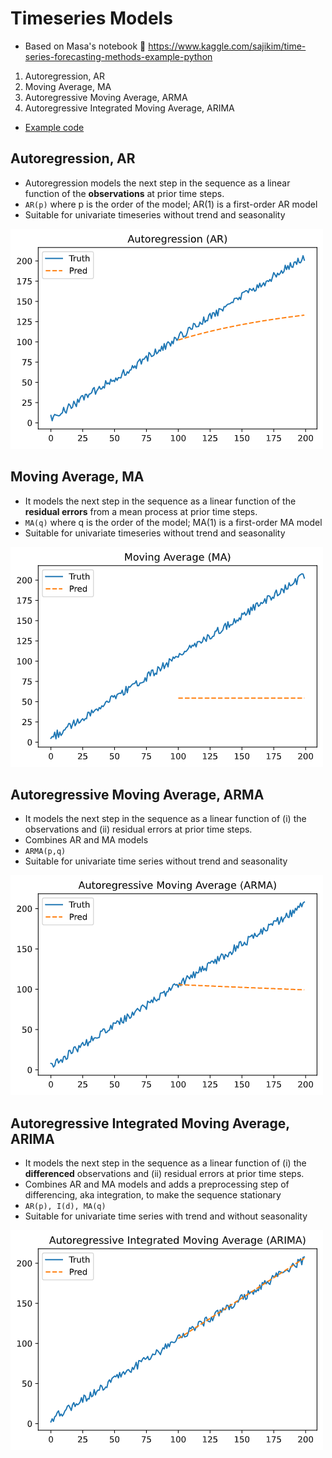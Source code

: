 
# Timeseries Models

- Based on Masa's notebook 👏 https://www.kaggle.com/sajikim/time-series-forecasting-methods-example-python
1. Autoregression, AR
2. Moving Average, MA
3. Autoregressive Moving Average, ARMA
4. Autoregressive Integrated Moving Average, ARIMA
- [Example code](https://github.com/da2021-jieun/datasci_exercises/blob/main/tsa/AR%2CMA%2CARIMA.py)


## Autoregression, AR
- Autoregression models the next step in the sequence as a linear function of the **observations** at prior time steps.
- `AR(p)` where p is the order of the model; AR(1) is a first-order AR model
- Suitable for univariate timeseries without trend and seasonality

![autoregression,AR_model](1_autoregression,AR_model.png)


## Moving Average, MA
- It models the next step in the sequence as a linear function of the **residual errors** from a mean process at prior time steps.
- `MA(q)` where q is the order of the model; MA(1) is a first-order MA model
- Suitable for univariate timeseries without trend and seasonality

![moving_average, MA_model](2_moving_average_model.png)


## Autoregressive Moving Average, ARMA
- It models the next step in the sequence as a linear function of (i) the observations and (ii) residual errors at prior time steps.
- Combines AR and MA models
- `ARMA(p,q)`
- Suitable for univariate time series without trend and seasonality

![ARMA_model](3_ARMA_model.png)


## Autoregressive Integrated Moving Average, ARIMA
- It models the next step in the sequence as a linear function of (i) the **differenced** observations and (ii) residual errors at prior time steps.
- Combines AR and MA models and adds a preprocessing step of differencing, aka integration, to make the sequence stationary
- `AR(p), I(d), MA(q)`
- Suitable for univariate time series with trend and without seasonality

![ARIMA_model](4_ARIMA_model.png)
